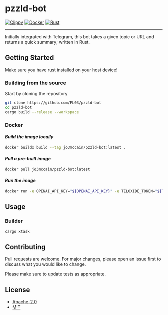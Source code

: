 # pzzld-bot

[![Clippy](https://github.com/FL03/tldr/actions/workflows/clippy.yml/badge.svg)](https://github.com/FL03/tldr/actions/workflows/clippy.yml)
[![Docker](https://github.com/FL03/tldr/actions/workflows/docker.yml/badge.svg)](https://github.com/FL03/tldr/actions/workflows/docker.yml)
[![Rust](https://github.com/FL03/tldr/actions/workflows/rust.yml/badge.svg)](https://github.com/FL03/tldr/actions/workflows/rust.yml)

***

Initially integrated with Telegram, this bot takes a given topic or URL and returns a quick summary; written in Rust.

## Getting Started

Make sure you have rust installed on your host device!

### Building from the source

Start by cloning the repository

```bash
git clone https://github.com/FL03/pzzld-bot
cd pzzld-bot
cargo build --release --workspace
```

### Docker

#### *Build the image locally*

```bash
docker buildx build --tag jo3mccain/pzzld-bot:latest .
```

#### *Pull a pre-built image*

```bash
docker pull jo3mccain/pzzld-bot:latest
```

#### *Run the image*

```bash
docker run -e OPENAI_API_KEY="${OPENAI_API_KEY}" -e TELOXIDE_TOKEN="${TELOXIDE_TOKEN}" -P jo3mccain/pzzldbot:latest
```

## Usage

### Builder

```rust
cargo xtask
```

## Contributing

Pull requests are welcome. For major changes, please open an issue first
to discuss what you would like to change.

Please make sure to update tests as appropriate.

## License

- [Apache-2.0](https://choosealicense.com/licenses/apache-2.0/)
- [MIT](https://choosealicense.com/licenses/mit/)
